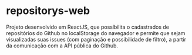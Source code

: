 # repositorys-web

Projeto desenvolvido em ReactJS, que possíbilita o cadastrados de 
repositórios do Github no localStorage do navegador e permite que sejam 
visualizadas suas issues (com paginação e possibilidade de filtro), a 
partir da comunicação com a API pública do Github.
